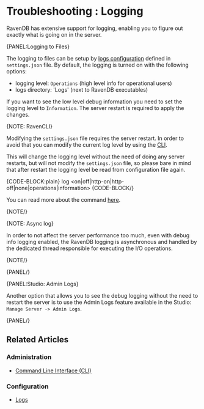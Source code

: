 ﻿# Troubleshooting : Logging

RavenDB has extensive support for logging, enabling you to figure out exactly what is going on in the server.

{PANEL:Logging to Files}

The logging to files can be setup by [logs configuration](../../server/configuration/logs-configuration) defined in `settings.json` file. By default, the logging
is turned on with the following options:

- logging level: `Operations` (high level info for operational users)
- logs directory: 'Logs' (next to RavenDB executables)

If you want to see the low level debug information you need to set the logging level to `Information`. The server restart is required to apply the changes.

{NOTE: RavenCLI}

Modifying the `settings.json` file requires the server restart. In order to avoid that you can modify the current log level by using the [CLI](../../server/administration/cli). 

This will change the logging level without the need of doing any server restarts, but will not modify the `settings.json` file, so please bare in mind that after restart the logging level be read from configuration file again.

{CODE-BLOCK:plain}
log <on|off|http-on|http-off|none|operations|information>
{CODE-BLOCK/}

You can read more about the command [here](../../server/administration/cli#log).

{NOTE/}

{NOTE: Async log}

In order to not affect the server performance too much, even with debug info logging enabled, the RavenDB logging is asynchronous and 
handled by the dedicated thread responsible for executing the I/O operations.

{NOTE/}

{PANEL/}

{PANEL:Studio: Admin Logs}

Another option that allows you to see the debug logging without the need to restart the server is to use the Admin Logs feature available in the Studio: `Manage Server -> Admin Logs`.

{PANEL/}

## Related Articles

### Administration

- [Command Line Interface (CLI)](../../server/administration/cli)

### Configuration

- [Logs](../../server/configuration/logs-configuration)

